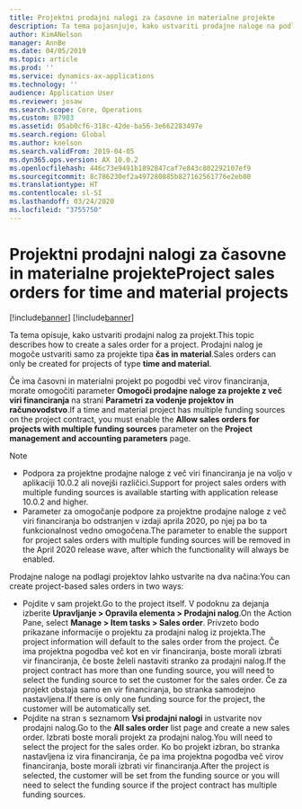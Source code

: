 ```yaml
---
title: Projektni prodajni nalogi za časovne in materialne projekte
description: Ta tema pojasnjuje, kako ustvariti prodajne naloge na podlagi projekta za časovne in materialne projekte.
author: KimANelson
manager: AnnBe
ms.date: 04/05/2019
ms.topic: article
ms.prod: ''
ms.service: dynamics-ax-applications
ms.technology: ''
audience: Application User
ms.reviewer: josaw
ms.search.scope: Core, Operations
ms.custom: 87983
ms.assetid: 05ab0cf6-318c-42de-ba56-3e662283497e
ms.search.region: Global
ms.author: knelson
ms.search.validFrom: 2019-04-05
ms.dyn365.ops.version: AX 10.0.2
ms.openlocfilehash: 446c73e9491b1892847caf7e843c802292107ef9
ms.sourcegitcommit: 8c786230ef2a497280885b827162561776e2eb00
ms.translationtype: HT
ms.contentlocale: sl-SI
ms.lasthandoff: 03/24/2020
ms.locfileid: "3755750"
---
```

# <a name="project-sales-orders-for-time-and-material-projects"></a><span data-ttu-id="862de-103">Projektni prodajni nalogi za časovne in materialne projekte</span><span class="sxs-lookup"><span data-stu-id="862de-103">Project sales orders for time and material projects</span></span>

[!include[banner](../includes/banner.md)]
[!include[banner](../includes/preview-banner.md)]

<span data-ttu-id="862de-104">Ta tema opisuje, kako ustvariti prodajni nalog za projekt.</span><span class="sxs-lookup"><span data-stu-id="862de-104">This topic describes how to create a sales order for a project.</span></span> <span data-ttu-id="862de-105">Prodajni nalog je mogoče ustvariti samo za projekte tipa **čas in material**.</span><span class="sxs-lookup"><span data-stu-id="862de-105">Sales orders can only be created for projects of type **time and material**.</span></span>

<span data-ttu-id="862de-106">Če ima časovni in materialni projekt po pogodbi več virov financiranja, morate omogočiti parameter **Omogoči prodajne naloge za projekte z več viri financiranja** na strani **Parametri za vodenje projektov in računovodstvo**.</span><span class="sxs-lookup"><span data-stu-id="862de-106">If a time and material project has multiple funding sources on the project contract, you must enable the **Allow sales orders for projects with multiple funding sources** parameter on the **Project management and accounting parameters** page.</span></span> 

> [!NOTE]
> - <span data-ttu-id="862de-107">Podpora za projektne prodajne naloge z več viri financiranja je na voljo v aplikaciji 10.0.2 ali novejši različici.</span><span class="sxs-lookup"><span data-stu-id="862de-107">Support for project sales orders with multiple funding sources is available starting with application release 10.0.2 and higher.</span></span>
> - <span data-ttu-id="862de-108">Parameter za omogočanje podpore za projektne prodajne naloge z več viri financiranja bo odstranjen v izdaji aprila 2020, po njej pa bo ta funkcionalnost vedno omogočena.</span><span class="sxs-lookup"><span data-stu-id="862de-108">The parameter to enable the support for project sales orders with multiple funding sources will be removed in the April 2020 release wave, after which the functionality will always be enabled.</span></span>

<span data-ttu-id="862de-109">Prodajne naloge na podlagi projektov lahko ustvarite na dva načina:</span><span class="sxs-lookup"><span data-stu-id="862de-109">You can create project-based sales orders in two ways:</span></span>

- <span data-ttu-id="862de-110">Pojdite v sam projekt.</span><span class="sxs-lookup"><span data-stu-id="862de-110">Go to the project itself.</span></span> <span data-ttu-id="862de-111">V podoknu za dejanja izberite **Upravljanje > Opravila elementa > Prodajni nalog**.</span><span class="sxs-lookup"><span data-stu-id="862de-111">On the Action Pane, select **Manage > Item tasks > Sales order**.</span></span> <span data-ttu-id="862de-112">Privzeto bodo prikazane informacije o projektu za prodajni nalog iz projekta.</span><span class="sxs-lookup"><span data-stu-id="862de-112">The project information will default to the sales order from the project.</span></span> <span data-ttu-id="862de-113">Če ima projektna pogodba več kot en vir financiranja, boste morali izbrati vir financiranja, če boste želeli nastaviti stranko za prodajni nalog.</span><span class="sxs-lookup"><span data-stu-id="862de-113">If the project contract has more than one funding source, you will need to select the funding source to set the customer for the sales order.</span></span> <span data-ttu-id="862de-114">Če za projekt obstaja samo en vir financiranja, bo stranka samodejno nastavljena.</span><span class="sxs-lookup"><span data-stu-id="862de-114">If there is only one funding source for the project, the customer will be automatically set.</span></span>
- <span data-ttu-id="862de-115">Pojdite na stran s seznamom **Vsi prodajni nalogi** in ustvarite nov prodajni nalog.</span><span class="sxs-lookup"><span data-stu-id="862de-115">Go to the **All sales order** list page and create a new sales order.</span></span> <span data-ttu-id="862de-116">Izbrati boste morali projekt za prodajni nalog.</span><span class="sxs-lookup"><span data-stu-id="862de-116">You will need to select the project for the sales order.</span></span> <span data-ttu-id="862de-117">Ko bo projekt izbran, bo stranka nastavljena iz vira financiranja, če pa ima projektna pogodba več virov financiranja, boste morali izbrati vir financiranja.</span><span class="sxs-lookup"><span data-stu-id="862de-117">After the project is selected, the customer will be set from the funding source or you will need to select the funding source if the project contract has multiple funding sources.</span></span>

